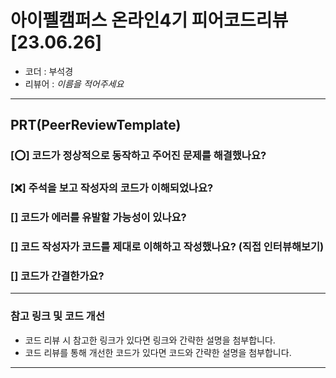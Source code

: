 # 아이펠캠퍼스 온라인4기 피어코드리뷰[23.06.26]

- 코더 : 부석경
- 리뷰어 : *이름을 적어주세요*

---------------------------------------------
## **PRT(PeerReviewTemplate)**

### **[⭕] 코드가 정상적으로 동작하고 주어진 문제를 해결했나요?**

### **[❌] 주석을 보고 작성자의 코드가 이해되었나요?**

### **[] 코드가 에러를 유발할 가능성이 있나요?**

### **[] 코드 작성자가 코드를 제대로 이해하고 작성했나요?** (직접 인터뷰해보기)

### **[] 코드가 간결한가요?**

----------------------------------------------
### **참고 링크 및 코드 개선**
* 코드 리뷰 시 참고한 링크가 있다면 링크와 간략한 설명을 첨부합니다.
* 코드 리뷰를 통해 개선한 코드가 있다면 코드와 간략한 설명을 첨부합니다.

----------------------------------------------
